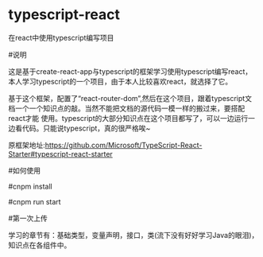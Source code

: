 # typescript-react
在react中使用typescript编写项目

#说明

这是基于create-react-app与typescript的框架学习使用typescript编写react，本人学习typescript的一个项目，由于本人比较喜欢react，就选择了它。

基于这个框架，配置了“react-router-dom”,然后在这个项目，跟着typescript文档一个一个知识点的敲。当然不能把文档的源代码一模一样的搬过来，要搭配react才能
使用。typescript的大部分知识点在这个项目都写了，可以一边运行一边看代码。只能说typescript，真的很严格唉~

原框架地址:https://github.com/Microsoft/TypeScript-React-Starter#typescript-react-starter


#如何使用

#cnpm install

#cnpm run start

#第一次上传

学习的章节有：基础类型，变量声明，接口，类(流下没有好好学习Java的眼泪)，知识点在各组件中。
